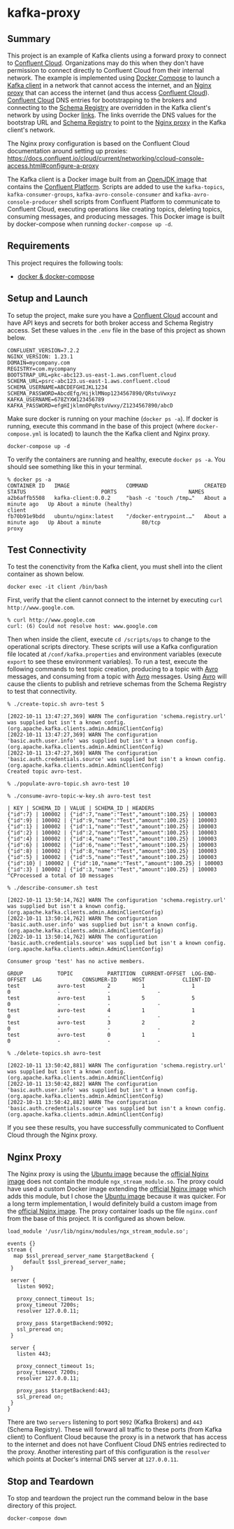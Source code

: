 # kafka-proxy

## Summary

This project is an example of Kafka clients using a forward proxy to connect to [Confluent Cloud](https://www.confluent.io/confluent-cloud). Organizations may do this when they don't have permission to connect directly to Confluent Cloud from their internal network. The example is implemented using [Docker Compose](https://docs.docker.com/compose/compose-file/compose-file-v3/) to launch a [Kafka client](https://docs.confluent.io/platform/current/clients/index.html) in a network that cannot access the internet, and an [Nginx proxy](https://docs.nginx.com/nginx/admin-guide/web-server/reverse-proxy/) that can access the internet (and thus access [Confluent Cloud](https://www.confluent.io/confluent-cloud)). [Confluent Cloud](https://www.confluent.io/confluent-cloud) DNS entries for bootstrapping to the brokers and connecting to the [Schema Registry](https://docs.confluent.io/platform/current/schema-registry/index.html) are overridden in the Kafka client's network by using Docker [links](https://docs.docker.com/network/links/). The links override the DNS values for the bootstrap URL and [Schema Registry](https://docs.confluent.io/platform/current/schema-registry/index.html) to point to the [Nginx proxy](https://docs.nginx.com/nginx/admin-guide/web-server/reverse-proxy/) in the Kafka client's network.

The Nginx proxy configuration is based on the Confluent Cloud documentation around setting up proxies:
https://docs.confluent.io/cloud/current/networking/ccloud-console-access.html#configure-a-proxy

The Kafka client is a Docker image built from an [OpenJDK image](https://hub.docker.com/_/openjdk) that contains the [Confluent Platform](https://docs.confluent.io/platform/current/installation/installing_cp/zip-tar.html). Scripts are added to use the `kafka-topics`, `kafka-consumer-groups`, `kafka-avro-console-consumer` and `kafka-avro-console-producer` shell scripts from Confluent Platform to communicate to Confluent Cloud, executing operations like creating topics, deleting topics, consuming messages, and producing messages. This Docker image is built by docker-compose when  running `docker-compose up -d`.

## Requirements

This project requires the following tools:

* [docker & docker-compose](https://desktop.docker.com/mac/main/amd64/Docker.dmg?utm_source=docker&utm_medium=webreferral&utm_campaign=dd-smartbutton&utm_location=module)

## Setup and Launch 

To setup the project, make sure you have a [Confluent Cloud](https://www.confluent.io/confluent-cloud) account and have API keys and secrets for both broker access and Schema Registry access. Set these values in the `.env` file in the base of this project as shown below.
```
CONFLUENT_VERSION=7.2.2
NGINX_VERSION: 1.23.1
DOMAIN=mycompany.com
REGISTRY=com.mycompany
BOOTSTRAP_URL=pkc-abc123.us-east-1.aws.confluent.cloud
SCHEMA_URL=psrc-abc123.us-east-1.aws.confluent.cloud
SCHEMA_USERNAME=ABCDEFGHIJKL1234
SCHEMA_PASSWORD=AbcdEfg/HijklMNop1234567890/QRstuVwxyz
KAFKA_USERNAME=678ZYXW123456789
KAFKA_PASSWORD=efgHIjklmnOPqRstuVwxy/Z1234567890/abcD
```
Make sure docker is running on your machine (`docker ps -a`). If docker is running, execute this command in the base of this project (where `docker-compose.yml` is located) to launch the the Kafka client and Nginx proxy.
```
docker-compose up -d
```
To verify the containers are running and healthy, execute `docker ps -a`. You should see something like this in your terminal.
```
% docker ps -a
CONTAINER ID   IMAGE                  COMMAND                  CREATED              STATUS                        PORTS                       NAMES
a2b6affb5508   kafka-client:0.0.2     "bash -c 'touch /tmp…"   About a minute ago   Up About a minute (healthy)                               client
fb70b91e9bdd   ubuntu/nginx:latest    "/docker-entrypoint.…"   About a minute ago   Up About a minute             80/tcp                      proxy
```

## Test Connectivity

To test the conenctivity from the Kafka client, you must shell into the client container as shown below.
```
docker exec -it client /bin/bash
```
First, verify that the client cannot connect to the internet by executing `curl http://www.google.com`.
```
% curl http://www.google.com
curl: (6) Could not resolve host: www.google.com
```
Then when inside the client, execute `cd /scripts/ops` to change to the operational scripts directory. These scripts will use a Kafka configuration file located at `/conf/kafka.properties` and environment variables (execute `export` to see these environment variables). To run a test, execute the following commands to test topic creation, producing to a topic with [Avro](https://avro.apache.org/) messages, and consuming from a topic with [Avro](https://avro.apache.org/) messages. Using [Avro](https://avro.apache.org/) will cause the clients to publish and retrieve schemas from the Schema Registry to test that connectivity.
```
% ./create-topic.sh avro-test 5

[2022-10-11 13:47:27,369] WARN The configuration 'schema.registry.url' was supplied but isn't a known config. (org.apache.kafka.clients.admin.AdminClientConfig)
[2022-10-11 13:47:27,369] WARN The configuration 'basic.auth.user.info' was supplied but isn't a known config. (org.apache.kafka.clients.admin.AdminClientConfig)
[2022-10-11 13:47:27,369] WARN The configuration 'basic.auth.credentials.source' was supplied but isn't a known config. (org.apache.kafka.clients.admin.AdminClientConfig)
Created topic avro-test.

% ./populate-avro-topic.sh avro-test 10

% ./consume-avro-topic-w-key.sh avro-test test

| KEY | SCHEMA_ID | VALUE | SCHEMA_ID | HEADERS
{"id":7} | 100002 | {"id":7,"name":"Test","amount":100.25} | 100003
{"id":9} | 100002 | {"id":9,"name":"Test","amount":100.25} | 100003
{"id":1} | 100002 | {"id":1,"name":"Test","amount":100.25} | 100003
{"id":2} | 100002 | {"id":2,"name":"Test","amount":100.25} | 100003
{"id":4} | 100002 | {"id":4,"name":"Test","amount":100.25} | 100003
{"id":6} | 100002 | {"id":6,"name":"Test","amount":100.25} | 100003
{"id":8} | 100002 | {"id":8,"name":"Test","amount":100.25} | 100003
{"id":5} | 100002 | {"id":5,"name":"Test","amount":100.25} | 100003
{"id":10} | 100002 | {"id":10,"name":"Test","amount":100.25} | 100003
{"id":3} | 100002 | {"id":3,"name":"Test","amount":100.25} | 100003
^CProcessed a total of 10 messages

% ./describe-consumer.sh test

[2022-10-11 13:50:14,762] WARN The configuration 'schema.registry.url' was supplied but isn't a known config. (org.apache.kafka.clients.admin.AdminClientConfig)
[2022-10-11 13:50:14,762] WARN The configuration 'basic.auth.user.info' was supplied but isn't a known config. (org.apache.kafka.clients.admin.AdminClientConfig)
[2022-10-11 13:50:14,762] WARN The configuration 'basic.auth.credentials.source' was supplied but isn't a known config. (org.apache.kafka.clients.admin.AdminClientConfig)

Consumer group 'test' has no active members.

GROUP           TOPIC           PARTITION  CURRENT-OFFSET  LOG-END-OFFSET  LAG             CONSUMER-ID     HOST            CLIENT-ID
test            avro-test       2          1               1               0               -               -               -
test            avro-test       1          5               5               0               -               -               -
test            avro-test       4          1               1               0               -               -               -
test            avro-test       3          2               2               0               -               -               -
test            avro-test       0          1               1               0               -               -               -

% ./delete-topics.sh avro-test

[2022-10-11 13:50:42,881] WARN The configuration 'schema.registry.url' was supplied but isn't a known config. (org.apache.kafka.clients.admin.AdminClientConfig)
[2022-10-11 13:50:42,882] WARN The configuration 'basic.auth.user.info' was supplied but isn't a known config. (org.apache.kafka.clients.admin.AdminClientConfig)
[2022-10-11 13:50:42,882] WARN The configuration 'basic.auth.credentials.source' was supplied but isn't a known config. (org.apache.kafka.clients.admin.AdminClientConfig)
```
If you see these results, you have successfully communicated to Confluent Cloud through the Nginx proxy.

## Nginx Proxy

The Nginx proxy is using the [Ubuntu image](https://hub.docker.com/r/ubuntu/nginx) because the [official Nginx image](https://hub.docker.com/_/nginx) does not contain the module `ngx_stream_module.so`. The proxy could have used a custom Docker image extending the [official Nginx image](https://hub.docker.com/_/nginx) which adds this module, but I chose the [Ubuntu image](https://hub.docker.com/r/ubuntu/nginx) because it was quicker. For a long term implementation, I would definitely build a custom image from the [official Nginx image](https://hub.docker.com/_/nginx). The proxy container loads up the file `nginx.conf` from the base of this project. It is configured as shown below.
```
load_module '/usr/lib/nginx/modules/ngx_stream_module.so';

events {}
stream {
  map $ssl_preread_server_name $targetBackend {
     default $ssl_preread_server_name;
 }

 server {
   listen 9092;

   proxy_connect_timeout 1s;
   proxy_timeout 7200s;
   resolver 127.0.0.11;

   proxy_pass $targetBackend:9092;
   ssl_preread on;
 }

 server {
   listen 443;

   proxy_connect_timeout 1s;
   proxy_timeout 7200s;
   resolver 127.0.0.11;

   proxy_pass $targetBackend:443;
   ssl_preread on;
 }
}
```
There are two `servers` listening to port `9092` (Kafka Brokers) and `443` (Schema Registry). These will forward all traffic to these ports (from Kafka client) to Confluent Cloud because the proxy is in a network that has access to the internet and does not have Confluent Cloud DNS entries redirected to the proxy. Another interesting part of this configuration is the `resolver` which points at Docker's internal DNS server at `127.0.0.11`.

## Stop and Teardown

To stop and teardown the project run the command below in the base directory of this project.
```
docker-compose down
``` 

